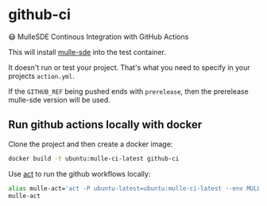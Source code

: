 # github-ci

😷  MulleSDE Continous Integration with GitHub Actions

This will install [mulle-sde](//mulle-sde.github.io) into the test container.

It doesn't run or test your project. That's what you need to specify in
your projects `action.yml`.

If the `GITHUB_REF` being pushed ends with `prerelease`, then the prerelease
mulle-sde version will be used. 


## Run github actions locally with docker

Clone the project and then create a docker image:

``` bash
docker build -t ubuntu:mulle-ci-latest github-ci
```


Use [act](//github.com/nektos/act) to run the github workflows locally:

``` bash
alias mulle-act='act -P ubuntu-latest=ubuntu:mulle-ci-latest --env MULLE_HOSTNAME=ci-prerelease'
mulle-act
```